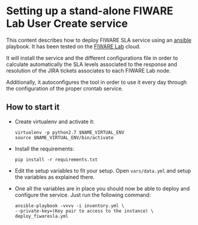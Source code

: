 # Setting up a stand-alone FIWARE Lab User Create service

This content describes how to deploy FIWARE SLA service using an
[ansible](http://www.ansible.com) playbook. It has been tested on the
[FIWARE Lab](https://cloud.lab.fiware.org) cloud.

It will install the service and the different configurations file in order
to calculate automatically the SLA levels associated to the response and
resolution of the JIRA tickets associates to each FIWARE Lab node.

Additionally, it autoconfigures the tool in order to use it every day through
the configuration of the proper crontab service.

## How to start it

* Create virtualenv and activate it:

      virtualenv -p python2.7 $NAME_VIRTUAL_ENV
      source $NAME_VIRTUAL_ENV/bin/activate

* Install the requirements:

      pip install -r requirements.txt

* Edit the setup variables to fit your setup. Open `vars/data.yml` and setup
  the variables as explained there.

* One all the variables are in place you should now be able to deploy and
  configure the service. Just run the following command:

      ansible-playbook -vvvv -i inventory.yml \
      --private-key=(Key pair to access to the instance) \
      deploy_fiwaresla.yml
